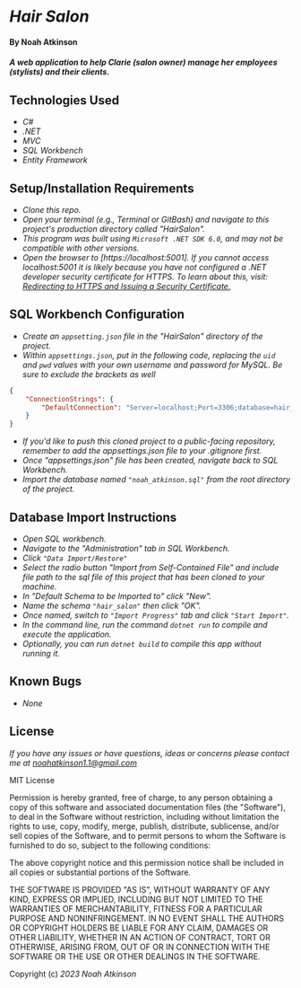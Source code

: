 # _Hair Salon_

#### By Noah Atkinson

#### _A web application to help Clarie (salon owner) manage her employees (stylists) and their clients._

## Technologies Used

* _C#_
* _.NET_
* _MVC_
* _SQL Workbench_
* _Entity Framework_

## Setup/Installation Requirements

* _Clone this repo._
* _Open your terminal (e.g., Terminal or GitBash) and navigate to this project's production directory called "HairSalon"._
* _This program was built using `Microsoft .NET SDK 6.0`, and may not be compatible with other versions._
*  _Open the browser to [https://localhost:5001]. If you cannot access localhost:5001 it is likely because you have not configured a .NET developer security certificate for HTTPS. To learn about this, visit: [Redirecting to HTTPS and Issuing a Security Certificate.](https://www.learnhowtoprogram.com/c-and-net/basic-web-applications/redirecting-to-https-and-issuing-a-security-certificate)_

## SQL Workbench Configuration
* _Create an `appsetting.json` file in the "HairSalon" directory of the project._
* _Within `appsettings.json`, put in the following code, replacing the `uid` and `pwd` values with your own username and password for MySQL. Be sure to exclude the brackets as well_ 
```json
{
    "ConnectionStrings": {
        "DefaultConnection": "Server=localhost;Port=3306;database=hair_salon;uid=[YOUR-USERNAME-HERE];pwd=[YOUR-PASSWORD-HERE];"
    }
}
```
* _If you'd like to push this cloned project to a public-facing repository, remember to add the appsettings.json file to your .gitignore first._
* _Once "appsettings.json" file has been created, navigate back to SQL Workbench._ 
* _Import the database named ``"noah_atkinson.sql"`` from the root directory of the project._ 

## Database Import Instructions

* _Open SQL workbench._
* _Navigate to the "Administration" tab in SQL Workbench._
* _Click ``"Data Import/Restore"``_
* _Select the radio button "Import from Self-Contained File" and include file path to the sql file of this project that has been cloned to your machine._
* _In "Default Schema to be Imported to" click "New"._
* _Name the schema ``"hair_salon"`` then click "OK"._
* _Once named, switch to ``"Import Progress"`` tab and click ``"Start Import"``._
* _In the command line, run the command ``dotnet run`` to compile and execute the application._
* _Optionally, you can run ``dotnet build`` to compile this app without running it._

## Known Bugs

* _None_

## License

_If you have any issues or have questions, ideas or concerns please contact me at [noahatkinson1.1@gmail.com](mailto:noahatkinson1.1@gmail.com)_

MIT License

Permission is hereby granted, free of charge, to any person obtaining a copy
of this software and associated documentation files (the "Software"), to deal
in the Software without restriction, including without limitation the rights
to use, copy, modify, merge, publish, distribute, sublicense, and/or sell
copies of the Software, and to permit persons to whom the Software is
furnished to do so, subject to the following conditions:

The above copyright notice and this permission notice shall be included in all
copies or substantial portions of the Software.

THE SOFTWARE IS PROVIDED "AS IS", WITHOUT WARRANTY OF ANY KIND, EXPRESS OR
IMPLIED, INCLUDING BUT NOT LIMITED TO THE WARRANTIES OF MERCHANTABILITY,
FITNESS FOR A PARTICULAR PURPOSE AND NONINFRINGEMENT. IN NO EVENT SHALL THE
AUTHORS OR COPYRIGHT HOLDERS BE LIABLE FOR ANY CLAIM, DAMAGES OR OTHER
LIABILITY, WHETHER IN AN ACTION OF CONTRACT, TORT OR OTHERWISE, ARISING FROM,
OUT OF OR IN CONNECTION WITH THE SOFTWARE OR THE USE OR OTHER DEALINGS IN THE
SOFTWARE.

Copyright (c) _2023_ _Noah Atkinson_